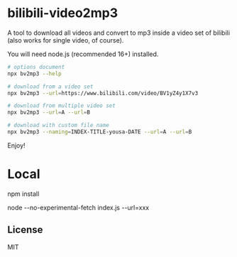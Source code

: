 # bilibili-video2mp3

A tool to download all videos and convert to mp3 inside a video set of bilibili (also works for single video, of course).

You will need node.js (recommended 16+) installed.

```bash
# options document
npx bv2mp3 --help

# download from a video set
npx bv2mp3 --url=https://www.bilibili.com/video/BV1yZ4y1X7v3

# download from multiple video set
npx bv2mp3 --url=A --url=B

# download with custom file name
npx bv2mp3 --naming=INDEX-TITLE-yousa-DATE --url=A --url=B
```

Enjoy!

# Local
npm install

node --no-experimental-fetch index.js --url=xxx

## License

MIT
